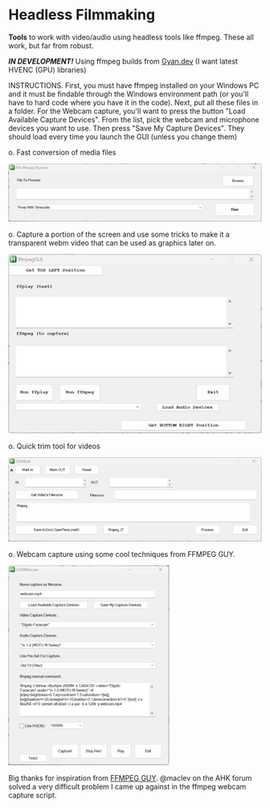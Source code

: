 # Headless Filmmaking
**Tools** to work with video/audio using headless tools like ffmpeg.  These all work, but far from robust.  

***IN DEVELOPMENT!*** Using ffmpeg builds from [Gyan.dev](https://www.gyan.dev/ffmpeg/builds/) (I want latest HVENC (GPU) libraries)

INSTRUCTIONS.  First, you must have ffmpeg installed on your Windows PC and it must be findable through the Windows environment path  (or you'll have to hard code where you have it in the code).  Next, put all these files in a folder.  For the Webcam capture, you'll want to press the button "Load Available Capture Devices".  From the list, pick the webcam and microphone devices you want to use.  Then press "Save My Capture Devices".  They should load every time you launch the GUI (unless you change them)

o. Fast conversion of media files

![GUI_ffmpeg_quick_convert](images/GUI_ffmpeg_quick_convert.jpg)

o. Capture a portion of the screen and use some tricks to make it a transparent webm video that can be used as graphics later on.

![](images/GUI_screencap.jpg)

o. Quick trim tool for videos

![](images/GUI_trimmer.jpg)

o. Webcam capture using some cool techniques from FFMPEG GUY.

![GUI_webcam](images/GUI_webcam.jpg)



Big thanks for inspiration from [FFMPEG GUY](https://www.youtube.com/@theFFMPEGguy). @maclev on the AHK forum solved a very difficult problem I came up against in the ffmpeg webcam capture script.
